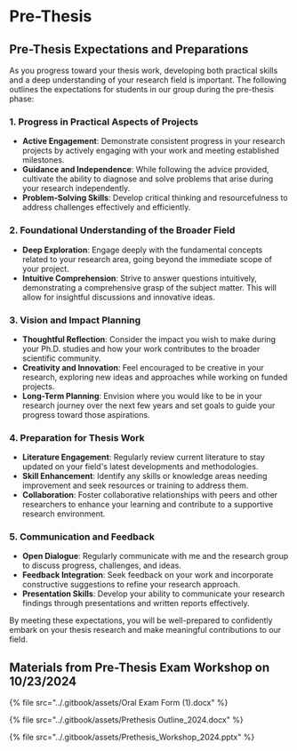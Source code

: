 # Pre-Thesis

## Pre-Thesis Expectations and Preparations

As you progress toward your thesis work, developing both practical skills and a deep understanding of your research field is important. The following outlines the expectations for students in our group during the pre-thesis phase:

### 1. Progress in Practical Aspects of Projects

* **Active Engagement**: Demonstrate consistent progress in your research projects by actively engaging with your work and meeting established milestones.
* **Guidance and Independence**: While following the advice provided, cultivate the ability to diagnose and solve problems that arise during your research independently.
* **Problem-Solving Skills**: Develop critical thinking and resourcefulness to address challenges effectively and efficiently.

### 2. Foundational Understanding of the Broader Field

* **Deep Exploration**: Engage deeply with the fundamental concepts related to your research area, going beyond the immediate scope of your project.
* **Intuitive Comprehension**: Strive to answer questions intuitively, demonstrating a comprehensive grasp of the subject matter. This will allow for insightful discussions and innovative ideas.

### 3. Vision and Impact Planning

* **Thoughtful Reflection**: Consider the impact you wish to make during your Ph.D. studies and how your work contributes to the broader scientific community.
* **Creativity and Innovation**: Feel encouraged to be creative in your research, exploring new ideas and approaches while working on funded projects.
* **Long-Term Planning**: Envision where you would like to be in your research journey over the next few years and set goals to guide your progress toward those aspirations.

### 4. Preparation for Thesis Work

* **Literature Engagement**: Regularly review current literature to stay updated on your field's latest developments and methodologies.
* **Skill Enhancement**: Identify any skills or knowledge areas needing improvement and seek resources or training to address them.
* **Collaboration**: Foster collaborative relationships with peers and other researchers to enhance your learning and contribute to a supportive research environment.

### 5. Communication and Feedback

* **Open Dialogue**: Regularly communicate with me and the research group to discuss progress, challenges, and ideas.
* **Feedback Integration**: Seek feedback on your work and incorporate constructive suggestions to refine your research approach.
* **Presentation Skills**: Develop your ability to communicate your research findings through presentations and written reports effectively.

By meeting these expectations, you will be well-prepared to confidently embark on your thesis research and make meaningful contributions to our field.

## Materials from Pre-Thesis Exam Workshop on 10/23/2024

{% file src="../.gitbook/assets/Oral Exam Form (1).docx" %}

{% file src="../.gitbook/assets/Prethesis Outline_2024.docx" %}

{% file src="../.gitbook/assets/Prethesis_Workshop_2024.pptx" %}
